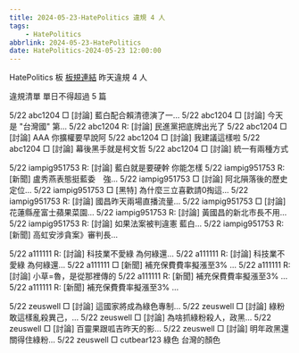 ```yaml
---
title: 2024-05-23-HatePolitics 違規 4 人
tags:
    - HatePolitics
abbrlink: 2024-05-23-HatePolitics
date: HatePolitics-2024-05-23 12:00:00
---
```

HatePolitics 板 [板規連結](https://www.ptt.cc/bbs/HatePolitics/M.1617115262.A.D60.html)
昨天違規 4 人
<!-- more -->

違規清單
單日不得超過 5 篇

5/22 abc1204 □ [討論] 藍白配合賴清德演了一…
5/22 abc1204 □ [討論]  今天是 "台灣國"  第…
5/22 abc1204 R: [討論] 民進黨把底牌出光了
5/22 abc1204 □ [討論]  AAA 你擴權要早說阿
5/22 abc1204 □ [討論] 我建議這樣啦
5/22 abc1204 □ [討論] 幕後黑手就是柯文哲
5/22 abc1204 □ [討論] 統一有兩種方式

5/22 iampig951753 R: [討論] 藍白就是要硬幹 你能怎樣
5/22 iampig951753 R: [新聞] 盧秀燕表態挺藍委　強…
5/22 iampig951753 □ [討論] 阿北隕落後的歷史定位…
5/22 iampig951753 □ [黑特] 為什麼三立喜歡請0掏這…
5/22 iampig951753 R: [討論] 國昌昨天兩場直播流量…
5/22 iampig951753 □ [討論] 花蓮縣産富士蘋果菜園…
5/22 iampig951753 R: [討論] 黃國昌的新北市長不用…
5/22 iampig951753 R: [討論] 如果法案被判違憲 藍白…
5/22 iampig951753 R: [新聞] 高虹安涉貪案》審判長…

5/22 a111111 R: [討論] 科技業不愛綠 為何綠還…
5/22 a111111 R: [討論] 科技業不愛綠 為何綠還…
5/22 a111111 □ [新聞] 補充保費費率擬漲至3% …
5/22 a111111 R: [討論] 小草=魯，是從那裡傳的
5/22 a111111 R: [新聞] 補充保費費率擬漲至3% …
5/22 a111111 R: [新聞] 補充保費費率擬漲至3% …

5/22 zeuswell □ [討論] 這國家將成為綠色專制…
5/22 zeuswell □ [討論] 綠粉敢這樣亂殺異己，…
5/22 zeuswell □ [討論] 為啥抓綠粉殺人，政黑…
5/22 zeuswell □ [討論] 百靈果跟呱吉昨天的影…
5/22 zeuswell □ [討論] 明年政黑還關得住綠粉…
5/22 zeuswell □ cutbear123 綠色 台灣的顏色